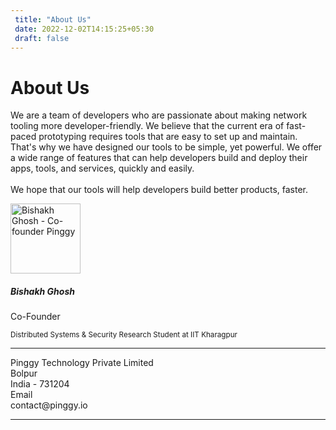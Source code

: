 ```yaml
---
 title: "About Us" 
 date: 2022-12-02T14:15:25+05:30 
 draft: false 
---
```


<div class="row">
  <div class="col-lg-6 col-md-12">
    <div class="card p-3">
      <div class="card-body">
        <h1 class="card-title display-7">About Us</h1>
        <p class="card-text text-justify">
          We are a team of developers who are passionate about making network
          tooling more developer-friendly. We believe that the current era of
          fast-paced prototyping requires tools that are easy to set up and
          maintain. That's why we have designed our tools to be simple, yet
          powerful. We offer a wide range of features that can help developers
          build and deploy their apps, tools, and services, quickly and easily.
          <br />
          <br />
          We hope that our tools will help developers build better products,
          faster.
        </p>
      </div>
    </div>
  </div>
  <div class="col-lg-6 col-md-12">
    <div class="card p-3">
      <div class="row g-0">
        <div class="col-md-4 d-flex justify-content-center align-items-center">
          <img
            src="/assets/bishakh.webp"
            class="rounded-circle img-fluid featureimage shadow-4"
            style="width: 8em"
            alt="Bishakh Ghosh - Co-founder Pinggy"
          />
        </div>
        <div class="col-md-8">
          <div class="card-body">
            <h5 class="card-title">Bishakh Ghosh</h5>
            <p class="card-subtitle">Co-Founder</p>
            <p class="card-text">
              <small class="text-muted"
                >Distributed Systems & Security Research Student at IIT
                Kharagpur</small
              >
            </p>
            <div class="social-media">
              <a
                target="_blank"
                href="https://www.linkedin.com/in/ghoshbishakh/"
                class="btn btn-outline-dark"
              >
                <i class="bi bi-linkedin"></i>
              </a>
              <a
                target="_blank"
                href="https://twitter.com/iambishakh"
                class="btn btn-outline-dark"
              >
                <i class="bi bi-twitter"></i>
              </a>
              <a
                target="_blank"
                href="https://scholar.google.com/citations?user=5kBZSVkAAAAJ"
                class="btn btn-outline-dark"
              >
                <i class="bi bi-mortarboard"></i>
              </a>
              <a
                target="_blank"
                href="mailto:ghoshbishakh@pinggy.io"
                class="btn btn-outline-dark"
              >
                <i class="bi bi-envelope"></i>
              </a>
              <a
                target="_blank"
                href="https://ghoshbishakh.github.io"
                class="btn btn-outline-dark"
              >
                <i class="bi bi-link"></i>
              </a>
            </div>
          </div>
        </div>
      </div>
    </div>
  </div>
</div>

<hr class="mt-5 mb-5" />
<div
  class="Contact-Container d-flex flex-column flex-md-row flex-wrap flex-fill justify-content-center"
>
  <div class="col-lg-6 col-md-12 px-2 py-4">
    <div class="d-flex flex-row bd-highlight justify-content-center">
      <div class="feature bg-primary bg-gradient text-white rounded-3">
        <i class="bi bi-pin-map"></i>
      </div>
      <div class="px-2 bd-highlight">
        <div class="feature-name">Pinggy Technology Private Limited</div>
        <div class="feature-description">
          Bolpur <br />
          India - 731204
        </div>
      </div>
    </div>
  </div>
  <div class="col-lg-6 col-md-12 px-2 py-4">
    <div class="d-flex flex-row bd-highlight justify-content-center">
      <div class="feature bg-primary bg-gradient text-white rounded-3 mb-3">
        <i class="bi bi-envelope"></i>
      </div>
      <div class="px-2 bd-highlight">
        <div class="feature-name">Email</div>
        <div class="feature-description">contact@pinggy.io</div>
      </div>
    </div>
  </div>
</div>
<hr />
<div id="my-reform"></div>

<script>
  window.Reform =
    window.Reform ||
    function () {
      (Reform.q = Reform.q || []).push(arguments);
    };
</script>
<script
  id="reform-script"
  async
  src="https://embed.reform.app/v1/embed.js"
></script>
<script>
  Reform("init", {
    url: "https://forms.reform.app/DtpE3m/feedback/noRstj",
    target: "#my-reform",
    background: "default",
  });
</script>
